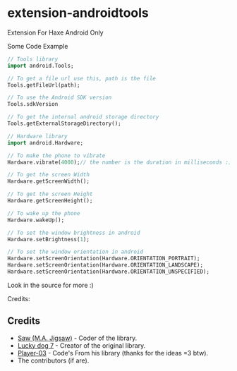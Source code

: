 # extension-androidtools

Extension For Haxe Android Only

Some Code Example

```haxe
// Tools library
import android.Tools;

// To get a file url use this, path is the file
Tools.getFileUrl(path);

// To use the Android SDK version
Tools.sdkVersion

// To get the internal android storage directory
Tools.getExternalStorageDirectory();

// Hardware library
import android.Hardware;

// To make the phone to vibrate
Hardware.vibrate(4000);// the number is the duration in milliseconds :)

// To get the screen Width
Hardware.getScreenWidth();

// To get the screen Height
Hardware.getScreenHeight();

// To wake up the phone
Hardware.wakeUp();

// To set the window brightness in android
Hardware.setBrightness(1);

// To set the window orientation in android
Hardware.setScreenOrientation(Hardware.ORIENTATION_PORTRAIT);
Hardware.setScreenOrientation(Hardware.ORIENTATION_LANDSCAPE);
Hardware.setScreenOrientation(Hardware.ORIENTATION_UNSPECIFIED);
```

Look in the source for more :)

Credits:

## Credits

- [Saw (M.A. Jigsaw)](https://github.com/jigsaw-4277821) - Coder of the library.
- [Lucky dog 7](https://github.com/luckydog7) - Creator of the original library.
- [Player-03](https://github.com/jigsaw-4277821) - Code's From his library (thanks for the ideas =3 btw).
- The contributors (if are).
